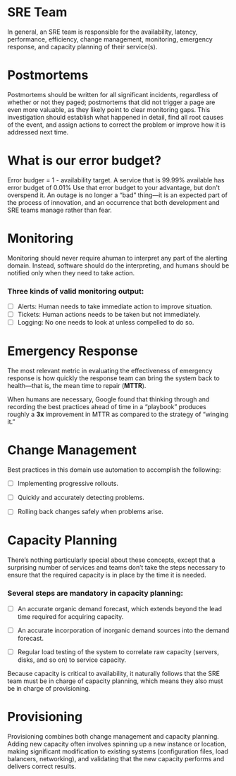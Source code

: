 # SRE Team
In general, an SRE team is responsible for the availability, latency, performance, efficiency, change management, monitoring, emergency response, and capacity planning of their service(s).

# Postmortems
Postmortems should be written for all significant incidents, regardless of whether or not they paged; postmortems that did not trigger a page are even more valuable, as they likely point to clear monitoring gaps. 
This investigation should establish what happened in detail, find all root causes of the event, and assign actions to correct the problem or improve how it is addressed next time.

# What is our error budget?
Error budger = 1 - availability target.
A service that is 99.99% available has error budget of 0.01%
Use that error budget to your advantage, but don't overspend it.
An outage is no longer a “bad” thing—it is an expected part of the process of innovation, and an occurrence that both development and SRE teams manage rather than fear.

# Monitoring
Monitoring should never require ahuman to interpret any part of the alerting domain. Instead, software should do the interpreting, and humans should be notified only when they need to take action.
### Three kinds of valid monitoring output:
- [ ] Alerts: Human needs to take immediate action to improve situation.
- [ ] Tickets: Human actions needs to be taken but not immediately.
- [ ] Logging: No one needs to look at unless compelled to do so.

# Emergency Response
The most relevant metric in evaluating the effectiveness of emergency response is how quickly the response team can bring the system back to health—that is, the mean time to repair (**MTTR**).

When humans are necessary, Google found that thinking through and recording the best practices ahead of time in a “playbook” produces roughly a **3x** improvement in MTTR as compared to the strategy of “winging it.”

# Change Management
Best practices in this domain use automation to accomplish the following:
- [ ] Implementing progressive rollouts.

- [ ] Quickly and accurately detecting problems.

- [ ] Rolling back changes safely when problems arise.

# Capacity Planning
There’s nothing particularly special about these concepts, except that a surprising number of services and teams don’t take the steps necessary to ensure that the required capacity is in place by the time it is needed.

### Several steps are mandatory in capacity planning:

- [ ] An accurate organic demand forecast, which extends beyond the lead time required for acquiring capacity.

- [ ] An accurate incorporation of inorganic demand sources into the demand forecast.

- [ ] Regular load testing of the system to correlate raw capacity (servers, disks, and so on) to service capacity.

Because capacity is critical to availability, it naturally follows that the SRE team must be in charge of capacity planning, which means they also must be in charge of provisioning.

# Provisioning
Provisioning combines both change management and capacity planning.
Adding new capacity often involves spinning up a new instance or location, making significant modification to existing systems (configuration files, load balancers, networking), and validating that the new capacity performs and delivers correct results.

